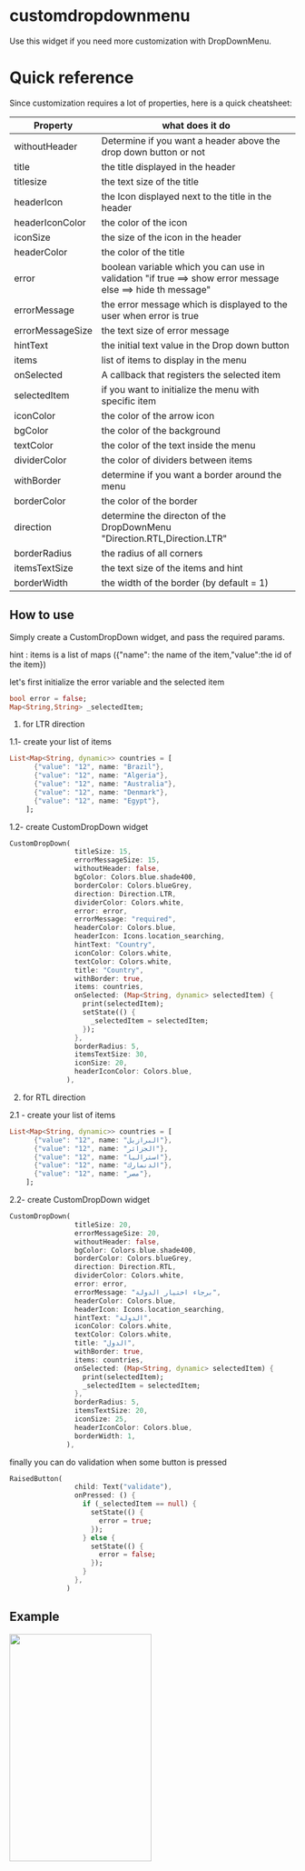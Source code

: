 # customdropdownmenu

Use this widget if you need more customization with DropDownMenu.

# Quick reference 
Since customization requires a lot of properties, here is a quick cheatsheet:

| Property | what does it do |
|----------|-----------------|
|withoutHeader|Determine if you want a header above the drop down button or not|
|title|the title displayed in the header|
|titlesize|the text size of the title|
|headerIcon|the Icon displayed next to the title in the header|
|headerIconColor|the color of the icon|
|iconSize|the size of the icon in the header|
|headerColor|the color of the title|
|error|boolean variable which you can use in validation "if true ==> show error message else ==> hide th message"|
|errorMessage|the error message which is displayed to the user when error is true|
|errorMessageSize|the text size of error message|
|hintText|the initial text value in the Drop down button|
|items|list of items to display in the menu|
|onSelected|A callback that registers the selected item|
|selectedItem|if you want to initialize the menu with specific item|
|iconColor|the color of the arrow icon|
|bgColor|the color of the background|
|textColor|the color of the text inside the menu|
|dividerColor|the color of dividers between items|
|withBorder|determine if you want a border around the menu|
|borderColor|the color of the border|
|direction|determine the directon of the DropDownMenu "Direction.RTL,Direction.LTR"|
|borderRadius|the radius of all corners|
|itemsTextSize|the text size of the items and hint|
|borderWidth|the width of the border (by default = 1)|

## How to use
Simply create a CustomDropDown widget, and pass the required params.

hint : items is a list of maps ({"name": the name of the item,"value":the id of the item})

let's first initialize the error variable and the selected item
```dart
bool error = false;
Map<String,String> _selectedItem;
```
1) for LTR direction

1.1- create your list of items 
```dart
List<Map<String, dynamic>> countries = [
      {"value": "12", name: "Brazil"},
      {"value": "12", name: "Algeria"},
      {"value": "12", name: "Australia"},
      {"value": "12", name: "Denmark"},
      {"value": "12", name: "Egypt"},
    ];
```
1.2- create CustomDropDown widget
```dart
CustomDropDown(
                titleSize: 15,
                errorMessageSize: 15,
                withoutHeader: false,
                bgColor: Colors.blue.shade400,
                borderColor: Colors.blueGrey,
                direction: Direction.LTR,
                dividerColor: Colors.white,
                error: error,
                errorMessage: "required",
                headerColor: Colors.blue,
                headerIcon: Icons.location_searching,
                hintText: "Country",
                iconColor: Colors.white,
                textColor: Colors.white,
                title: "Country",
                withBorder: true,
                items: countries,
                onSelected: (Map<String, dynamic> selectedItem) {
                  print(selectedItem);
                  setState(() {
                    _selectedItem = selectedItem;
                  });
                },
                borderRadius: 5,
                itemsTextSize: 30,
                iconSize: 20,
                headerIconColor: Colors.blue,
              ),
```

2) for RTL direction

2.1 - create your list of items 
```dart
List<Map<String, dynamic>> countries = [
      {"value": "12", name: "البرازيل"},
      {"value": "12", name: "الجزائر"},
      {"value": "12", name: "استراليا"},
      {"value": "12", name: "الدنمارك"},
      {"value": "12", name: "مصر"},
    ];
```
2.2- create CustomDropDown widget
```dart
CustomDropDown(
                titleSize: 20,
                errorMessageSize: 20,
                withoutHeader: false,
                bgColor: Colors.blue.shade400,
                borderColor: Colors.blueGrey,
                direction: Direction.RTL,
                dividerColor: Colors.white,
                error: error,
                errorMessage: "برجاء اختيار الدولة",
                headerColor: Colors.blue,
                headerIcon: Icons.location_searching,
                hintText: "الدولة",
                iconColor: Colors.white,
                textColor: Colors.white,
                title: "الدول",
                withBorder: true,
                items: countries,
                onSelected: (Map<String, dynamic> selectedItem) {
                  print(selectedItem);
                  _selectedItem = selectedItem;
                },
                borderRadius: 5,
                itemsTextSize: 20,
                iconSize: 25,
                headerIconColor: Colors.blue,
                borderWidth: 1,
              ),
```
finally you can do validation when some button is pressed 
```dart
RaisedButton(
                child: Text("validate"),
                onPressed: () {
                  if (_selectedItem == null) {
                    setState(() {
                      error = true;
                    });
                  } else {
                    setState(() {
                      error = false;
                    });
                  }
                },
              )
```

## Example


<img src="https://i.imgur.com/hTNWNbW.gif" width="250" height="400" />

